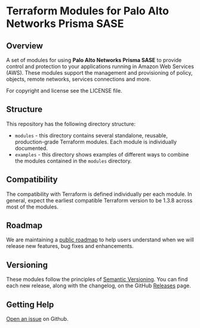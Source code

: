 # Terraform Modules for Palo Alto Networks Prisma SASE

## Overview

A set of modules for using **Palo Alto Networks Prisma SASE** to provide control and protection
to your applications running in Amazon Web Services (AWS). These modules support the management and provisioning
of policy, objects, remote networks, services connections and more.


For copyright and license see the LICENSE file.

## Structure

This repository has the following directory structure:

* `modules` - this directory contains several standalone, reusable, production-grade Terraform modules. Each module is individually documented.
* `examples` - this directory shows examples of different ways to combine the modules contained in the
  `modules` directory.

## Compatibility

The compatibility with Terraform is defined individually per each module. In general, expect the earliest compatible
Terraform version to be 1.3.8 across most of the modules.

## Roadmap

We are maintaining a [public roadmap](https://github.com/orgs/PaloAltoNetworks/projects/33/views/1) to help users understand when we will release new features, bug fixes and enhancements.

## Versioning

These modules follow the principles of [Semantic Versioning](http://semver.org/). You can find each new release,
along with the changelog, on the GitHub [Releases](https://github.com/PaloAltoNetworks/terraform-sase-modules/releases) page.

## Getting Help

[Open an issue](https://github.com/PaloAltoNetworks/terraform-sase-modules/issues) on Github.